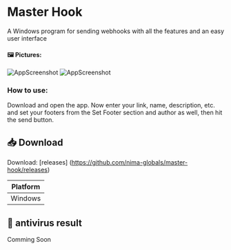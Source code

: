 # Master Hook
  
A Windows program for sending webhooks with all the features and an easy user interface


#### 🖼 Pictures:

![AppScreenshot](https://pne-team.ir/easy-saraf/images/home.png)
![AppScreenshot](https://pne-team.ir/easy-saraf/images/Arz.png)


### How to use:
Download and open the app. Now enter your link, name, description, etc. and set your footers from the Set Footer section and author as well, then hit the send button.

## 📥 Download
Download: [releases] (https://github.com/nima-globals/master-hook/releases)

| Platform |
| ------------- |
| Windows |

## 🦠 antivirus result

Comming Soon
